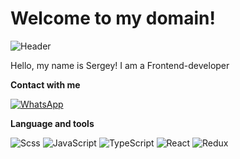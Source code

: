 # Welcome to my domain!

![Header](https://github.com/Mehader/Mehader/blob/main/my-logo.gif)

Hello, my name is Sergey! I am a Frontend-developer


**Contact with me**

[![WhatsApp](https://img.shields.io/badge/WhatsApp-<COLOR>)](https://wa.me/+79536954501)

**Language and tools**

![Scss](https://img.shields.io/badge/SCSS-090909?style=for-the-badge&logo=SASS&logoColor) 
![JavaScript](https://img.shields.io/badge/Javascript-090909?style=for-the-badge&logo=Javascript&logoColor)
![TypeScript](https://img.shields.io/badge/TypeScript-090909?style=for-the-badge&logo=TypeScript&logoColor)
![React](https://img.shields.io/badge/React-090909?style=for-the-badge&logo=React&logoColor)
![Redux](https://img.shields.io/badge/Redux-090909?style=for-the-badge&logo=Redux&logoColor)
